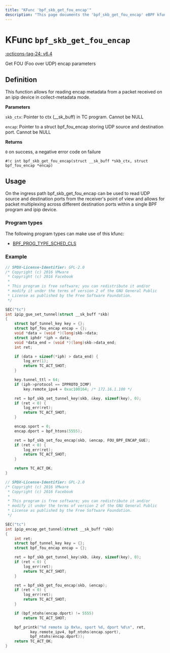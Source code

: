 ```yaml
---
title: "KFunc 'bpf_skb_get_fou_encap'"
description: "This page documents the 'bpf_skb_get_fou_encap' eBPF kfunc, including its definition, usage, program types that can use it, and examples."
---
```

# KFunc `bpf_skb_get_fou_encap`

<!-- [FEATURE_TAG](bpf_skb_get_fou_encap) -->
[:octicons-tag-24: v6.4](https://github.com/torvalds/linux/commit/c50e96099edb134bf107fafc02715fbc4aa2277f)
<!-- [/FEATURE_TAG] -->

Get FOU (Foo over UDP) encap parameters

## Definition

This function allows for reading encap metadata from a packet received on an ipip device in collect-metadata mode.

**Parameters**

`skb_ctx`:  Pointer to ctx (__sk_buff) in TC program. Cannot be NULL

`encap`:    Pointer to a struct bpf_fou_encap storing UDP source and destination port. Cannot be NULL


 **Returns**

`0` on success, a negative error code on failure

<!-- [KFUNC_DEF] -->
`#!c int bpf_skb_get_fou_encap(struct __sk_buff *skb_ctx, struct bpf_fou_encap *encap)`
<!-- [/KFUNC_DEF] -->

## Usage

On the ingress path bpf_skb_get_fou_encap can be used to read UDP source and destination ports from the receiver's point of view and allows for packet multiplexing across different destination ports within a single BPF program and ipip device.

### Program types

The following program types can make use of this kfunc:

<!-- [KFUNC_PROG_REF] -->
- [BPF_PROG_TYPE_SCHED_CLS](../program-type/BPF_PROG_TYPE_SCHED_CLS.md)
<!-- [/KFUNC_PROG_REF] -->

### Example

```c
// SPDX-License-Identifier: GPL-2.0
/* Copyright (c) 2016 VMware
 * Copyright (c) 2016 Facebook
 *
 * This program is free software; you can redistribute it and/or
 * modify it under the terms of version 2 of the GNU General Public
 * License as published by the Free Software Foundation.
 */

SEC("tc")
int ipip_gue_set_tunnel(struct __sk_buff *skb)
{
	struct bpf_tunnel_key key = {};
	struct bpf_fou_encap encap = {};
	void *data = (void *)(long)skb->data;
	struct iphdr *iph = data;
	void *data_end = (void *)(long)skb->data_end;
	int ret;

	if (data + sizeof(*iph) > data_end) {
		log_err(1);
		return TC_ACT_SHOT;
	}

	key.tunnel_ttl = 64;
	if (iph->protocol == IPPROTO_ICMP)
		key.remote_ipv4 = 0xac100164; /* 172.16.1.100 */

	ret = bpf_skb_set_tunnel_key(skb, &key, sizeof(key), 0);
	if (ret < 0) {
		log_err(ret);
		return TC_ACT_SHOT;
	}

	encap.sport = 0;
	encap.dport = bpf_htons(5555);

	ret = bpf_skb_set_fou_encap(skb, &encap, FOU_BPF_ENCAP_GUE);
	if (ret < 0) {
		log_err(ret);
		return TC_ACT_SHOT;
	}

	return TC_ACT_OK;
}
```

```c
// SPDX-License-Identifier: GPL-2.0
/* Copyright (c) 2016 VMware
 * Copyright (c) 2016 Facebook
 *
 * This program is free software; you can redistribute it and/or
 * modify it under the terms of version 2 of the GNU General Public
 * License as published by the Free Software Foundation.
 */

SEC("tc")
int ipip_encap_get_tunnel(struct __sk_buff *skb)
{
	int ret;
	struct bpf_tunnel_key key = {};
	struct bpf_fou_encap encap = {};

	ret = bpf_skb_get_tunnel_key(skb, &key, sizeof(key), 0);
	if (ret < 0) {
		log_err(ret);
		return TC_ACT_SHOT;
	}

	ret = bpf_skb_get_fou_encap(skb, &encap);
	if (ret < 0) {
		log_err(ret);
		return TC_ACT_SHOT;
	}

	if (bpf_ntohs(encap.dport) != 5555)
		return TC_ACT_SHOT;

	bpf_printk("%d remote ip 0x%x, sport %d, dport %d\n", ret,
		   key.remote_ipv4, bpf_ntohs(encap.sport),
		   bpf_ntohs(encap.dport));
	return TC_ACT_OK;
}
```
